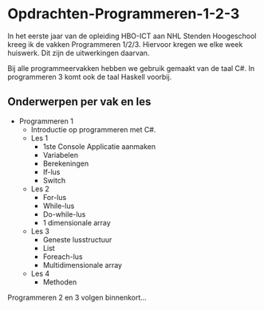 # Opdrachten-Programmeren-1-2-3

In het eerste jaar van de opleiding HBO-ICT aan NHL Stenden Hoogeschool kreeg ik de vakken Programmeren 1/2/3. Hiervoor kregen we elke week huiswerk. Dit zijn de uitwerkingen daarvan.

Bij alle programmeervakken hebben we gebruik gemaakt van de taal C#. In programmeren 3 komt ook de taal Haskell voorbij.

## Onderwerpen per vak en les
- Programmeren 1
  - Introductie op programmeren met C#.
  - Les 1
    - 1ste Console Applicatie aanmaken
    - Variabelen
    - Berekeningen
    - If-lus
    - Switch
  - Les 2
    - For-lus
    - While-lus
    - Do-while-lus
    - 1 dimensionale array
  - Les 3
    - Geneste lusstructuur
    - List
    - Foreach-lus
    - Multidimensionale array
  - Les 4
    - Methoden

Programmeren 2 en 3 volgen binnenkort...
